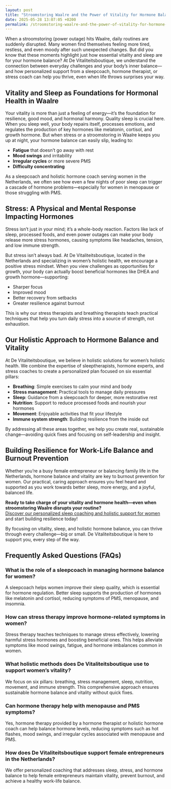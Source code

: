 ```yaml
---
layout: post
title: "Stroomstoring Waalre and the Power of Vitality for Hormone Balance"
date: 2025-05-28 13:07:05 +0200
permalink: /stroomstoring-waalre-and-the-power-of-vitality-for-hormone-balance/
---
```

When a stroomstoring (power outage) hits Waalre, daily routines are suddenly disrupted. Many women find themselves feeling more tired, restless, and even moody after such unexpected changes. But did you know that these moments highlight just how essential vitality and sleep are for your hormone balance? At De Vitaliteitsboutique, we understand the connection between everyday challenges and your body’s inner balance—and how personalized support from a sleepcoach, hormone therapist, or stress coach can help you thrive, even when life throws surprises your way.

## Vitality and Sleep as Foundations for Hormonal Health in Waalre

Your vitality is more than just a feeling of energy—it’s the foundation for resilience, good mood, and hormonal harmony. Quality sleep is crucial here. When you sleep well, your body repairs itself, processes emotions, and regulates the production of key hormones like melatonin, cortisol, and growth hormone. But when stress or a stroomstoring in Waalre keeps you up at night, your hormone balance can easily slip, leading to:

- **Fatigue** that doesn’t go away with rest  
- **Mood swings** and irritability  
- **Irregular cycles** or more severe PMS  
- **Difficulty concentrating**  

As a sleepcoach and holistic hormone coach serving women in the Netherlands, we often see how even a few nights of poor sleep can trigger a cascade of hormone problems—especially for women in menopause or those struggling with PMS.

## Stress: A Physical and Mental Response Impacting Hormones

Stress isn’t just in your mind; it’s a whole-body reaction. Factors like lack of sleep, processed foods, and even power outages can make your body release more stress hormones, causing symptoms like headaches, tension, and low immune strength.

But stress isn’t always bad. At De Vitaliteitsboutique, located in the Netherlands and specializing in women’s holistic health, we encourage a positive stress mindset. When you view challenges as opportunities for growth, your body can actually boost beneficial hormones like DHEA and growth hormone—supporting:

- Sharper focus  
- Improved mood  
- Better recovery from setbacks  
- Greater resilience against burnout  

This is why our stress therapists and breathing therapists teach practical techniques that help you turn daily stress into a source of strength, not exhaustion.

## Our Holistic Approach to Hormone Balance and Vitality

At De Vitaliteitsboutique, we believe in holistic solutions for women’s holistic health. We combine the expertise of sleeptherapists, hormone experts, and stress coaches to create a personalized plan focused on six essential pillars:

- **Breathing**: Simple exercises to calm your mind and body  
- **Stress management**: Practical tools to manage daily pressures  
- **Sleep**: Guidance from a sleepcoach for deeper, more restorative rest  
- **Nutrition**: Support to reduce processed foods and nourish your hormones  
- **Movement**: Enjoyable activities that fit your lifestyle  
- **Immune system strength**: Building resilience from the inside out  

By addressing all these areas together, we help you create real, sustainable change—avoiding quick fixes and focusing on self-leadership and insight.

## Building Resilience for Work-Life Balance and Burnout Prevention

Whether you’re a busy female entrepreneur or balancing family life in the Netherlands, hormone balance and vitality are key to burnout prevention for women. Our practical, caring approach ensures you feel heard and supported as you work towards better sleep, more energy, and a joyful, balanced life.

**Ready to take charge of your vitality and hormone health—even when stroomstoring Waalre disrupts your routine?**  
[Discover our personalized sleep coaching and holistic support for women](https://devitaliteitsboutique.nl/slaapproblemen-1-op-1-begeleiding/) and start building resilience today!

By focusing on vitality, sleep, and holistic hormone balance, you can thrive through every challenge—big or small. De Vitaliteitsboutique is here to support you, every step of the way.

## Frequently Asked Questions (FAQs)

### What is the role of a sleepcoach in managing hormone balance for women?

A sleepcoach helps women improve their sleep quality, which is essential for hormone regulation. Better sleep supports the production of hormones like melatonin and cortisol, reducing symptoms of PMS, menopause, and insomnia.

### How can stress therapy improve hormone-related symptoms in women?

Stress therapy teaches techniques to manage stress effectively, lowering harmful stress hormones and boosting beneficial ones. This helps alleviate symptoms like mood swings, fatigue, and hormone imbalances common in women.

### What holistic methods does De Vitaliteitsboutique use to support women’s vitality?

We focus on six pillars: breathing, stress management, sleep, nutrition, movement, and immune strength. This comprehensive approach ensures sustainable hormone balance and vitality without quick fixes.

### Can hormone therapy help with menopause and PMS symptoms?

Yes, hormone therapy provided by a hormone therapist or holistic hormone coach can help balance hormone levels, reducing symptoms such as hot flashes, mood swings, and irregular cycles associated with menopause and PMS.

### How does De Vitaliteitsboutique support female entrepreneurs in the Netherlands?

We offer personalized coaching that addresses sleep, stress, and hormone balance to help female entrepreneurs maintain vitality, prevent burnout, and achieve a healthy work-life balance.

<script type="application/ld+json">
{
  "@context": "https://schema.org",
  "@type": "BlogPosting",
  "headline": "Stroomstoring Waalre and the Power of Vitality for Hormone Balance",
  "description": "Explore how vitality and sleep are essential for hormonal balance during stroomstoring (power outages) in Waalre. De Vitaliteitsboutique offers holistic support from sleepcoaches, hormone therapists, and stress coaches to help women thrive.",
  "author": {
    "@type": "Person",
    "name": "De Vitaliteitsboutique"
  },
  "datePublished": "2024-06-01",
  "mainEntityOfPage": {
    "@type": "WebPage",
    "@id": "https://devitaliteitsboutique.nl/blog/stroomstoring-waalre-vitality-hormone-balance"
  },
  "publisher": {
    "@type": "Person",
    "name": "De Vitaliteitsboutique"
  },
  "keywords": "Sleepcoach, Sleeptherapist, Hormone therapist, Hormone expert, Stress therapist, stress coach, breathing therapist, Holistic hormone coach, Vitality, Sleeping problems, Hormone problems, Menopause, PMS, Hormone balance, Sleep and hormones, Holistic therapist, insomnia, Women's holistic health, Burnout prevention for women, Work-life balance for women, Waalre"
}
</script>

<script type="application/ld+json">
{
  "@context": "https://schema.org",
  "@type": "FAQPage",
  "mainEntity": [
    {
      "@type": "Question",
      "name": "What is the role of a sleepcoach in managing hormone balance for women?",
      "acceptedAnswer": {
        "@type": "Answer",
        "text": "A sleepcoach helps women improve their sleep quality, which is essential for hormone regulation. Better sleep supports the production of hormones like melatonin and cortisol, reducing symptoms of PMS, menopause, and insomnia."
      }
    },
    {
      "@type": "Question",
      "name": "How can stress therapy improve hormone-related symptoms in women?",
      "acceptedAnswer": {
        "@type": "Answer",
        "text": "Stress therapy teaches techniques to manage stress effectively, lowering harmful stress hormones and boosting beneficial ones. This helps alleviate symptoms like mood swings, fatigue, and hormone imbalances common in women."
      }
    },
    {
      "@type": "Question",
      "name": "What holistic methods does De Vitaliteitsboutique use to support women’s vitality?",
      "acceptedAnswer": {
        "@type": "Answer",
        "text": "We focus on six pillars: breathing, stress management, sleep, nutrition, movement, and immune strength. This comprehensive approach ensures sustainable hormone balance and vitality without quick fixes."
      }
    },
    {
      "@type": "Question",
      "name": "Can hormone therapy help with menopause and PMS symptoms?",
      "acceptedAnswer": {
        "@type": "Answer",
        "text": "Yes, hormone therapy provided by a hormone therapist or holistic hormone coach can help balance hormone levels, reducing symptoms such as hot flashes, mood swings, and irregular cycles associated with menopause and PMS."
      }
    },
    {
      "@type": "Question",
      "name": "How does De Vitaliteitsboutique support female entrepreneurs in the Netherlands?",
      "acceptedAnswer": {
        "@type": "Answer",
        "text": "We offer personalized coaching that addresses sleep, stress, and hormone balance to help female entrepreneurs maintain vitality, prevent burnout, and achieve a healthy work-life balance."
      }
    }
  ]
}
</script>